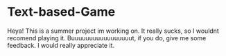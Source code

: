 # Text-based-Game
Heya! This is a summer project im working on. It really sucks, so I wouldnt recomend playing it. 
Buuuuuuuuuuuuuuuuut, if you do, give me some feedback. I would really appreciate it. 
